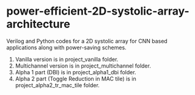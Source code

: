 # power-efficient-2D-systolic-array-architecture
Verilog and Python codes for a 2D systolic array for CNN based applications along with power-saving schemes. 

1) Vanilla version is in project_vanilla folder.
2) Multichannel version is in project_multichannel folder.
3) Alpha 1 part (DBI) is in project_alpha1_dbi folder.
4) Alpha 2 part (Toggle Reduction in MAC tile) is in project_alpha2_tr_mac_tile folder.
